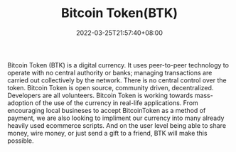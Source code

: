 ﻿---
weight: 
title: "Bitcoin Token(BTK)"
description: "Bitcoin Token (BTK) is a digital currency. It uses peer-to-peer technology to operate with no central authority or banks; managing transactions are carried out collect..."
date: 2022-03-25T21:57:40+08:00
lastmod: 2022-03-25T16:45:40+08:00
draft: false
authors: ["Metabd"]
featuredImage: "bitcoin-tokenbtk.webp"
link: ""
tags: ["Êý×Ö´ú±Ò","Bitcoin Token(BTK)"]
categories: ["navigation"]
navigation: ["Êý×Ö´ú±Ò"]
lightgallery: true
toc: true
pinned: false
recommend: false
recommend1: false
---
Bitcoin Token (BTK) is a digital currency. It uses peer-to-peer technology to operate with no central authority or banks; managing transactions are carried out collectively by the network. There is no central control over the token. Bitcoin Token is open source, community driven, decentralized. Developers are all volunteers.
Bitcoin Token is working towards mass-adoption of the use of the currency in real-life applications. From encouraging local busineses to accept BitcoinToken as a method of payment, we are also looking to impliment our currency into many already heavily used ecommerce scripts. And on the user level being able to share money, wire money, or just send a gift to a friend, BTK will make this possible.
